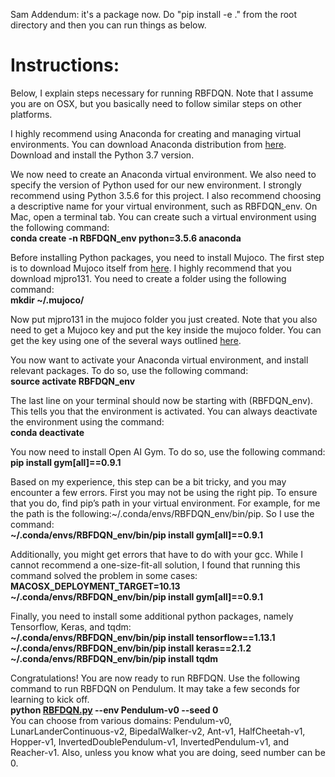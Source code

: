 <p class="has-line-data" data-line-start="2" data-line-end="3">Sam Addendum: it's a package now. Do "pip install -e ." from the root directory and then you can run things as below. </p>
<h1 class="code-line" data-line-start=0 data-line-end=1 ><a id="Instructions_0"></a>Instructions:</h1>
<p class="has-line-data" data-line-start="2" data-line-end="3">Below, I explain steps necessary for running RBFDQN. Note that I assume you are on OSX, but you basically need to follow similar steps on other platforms. </p>

<p >I highly recommend using Anaconda for creating and managing virtual environments. You can download Anaconda distribution from <a href="https://www.anaconda.com/distribution/#download-section">here</a>. Download and install the Python 3.7 version.</p>

<p class="has-line-data" data-line-start="4" data-line-end="6">We now need to create an Anaconda virtual environment. We also need to specify the version of Python used for our new environment. I strongly recommend using Python 3.5.6 for this project. I also recommend choosing a descriptive name for your virtual environment, such as RBFDQN_env. On Mac, open a terminal tab. You can create such a virtual environment using the following command:<br>
<strong> conda create -n RBFDQN_env python=3.5.6 anaconda</p> </strong>
<p class="has-line-data" data-line-start="7" data-line-end="9">Before installing Python packages, you need to install Mujoco. The first step is to download Mujoco itself from <a href="https://www.roboti.us/index.html">here</a>. I highly recommend that you download mjpro131. You need to create a folder using the following command:<br>
<strong> mkdir ~/.mujoco/</p></strong>
<p class="has-line-data" data-line-start="10" data-line-end="11">Now put mjpro131 in the mujoco folder you just created. Note that you also need to get a Mujoco key and put the key inside the mujoco folder. You can get the key using one of the several ways outlined <a href="https://www.roboti.us/license.html">here</a>.</p>
<p class="has-line-data" data-line-start="12" data-line-end="14">You now want to activate your Anaconda virtual environment, and install relevant packages. To do so, use the following command:<br>
<strong> source activate RBFDQN_env  </strong> </p>
<p class="has-line-data" data-line-start="15" data-line-end="17">The last line on your terminal should now be starting with (RBFDQN_env). This tells you that the environment is activated. You can always deactivate the environment using the command:<br>
<strong>conda deactivate</strong></p>
<p class="has-line-data" data-line-start="18" data-line-end="20">You now need to install Open AI Gym. To do so, use the following command:<br>
<strong>pip install gym[all]==0.9.1</strong></p>
<p class="has-line-data" data-line-start="21" data-line-end="23">Based on my experience, this step can be a bit tricky, and you may encounter a few errors. First you may not be using the right pip. To ensure that you do, find pip’s path in your virtual environment. For example, for me the path is the following:~/.conda/envs/RBFDQN_env/bin/pip. So I use the command:<br>
<strong>~/.conda/envs/RBFDQN_env/bin/pip install gym[all]==0.9.1</strong></p>
<p class="has-line-data" data-line-start="24" data-line-end="26">Additionally, you might get errors that have to do with your gcc. While I cannot recommend a one-size-fit-all solution, I found that running this command solved the problem in some cases:<br>
<strong>MACOSX_DEPLOYMENT_TARGET=10.13  ~/.conda/envs/RBFDQN_env/bin/pip install gym[all]==0.9.1</strong></p>
<p class="has-line-data" data-line-start="27" data-line-end="31">Finally, you need to install some additional python packages, namely Tensorflow, Keras, and tqdm:<br>
<strong>~/.conda/envs/RBFDQN_env/bin/pip install tensorflow==1.13.1</strong><br>
<strong>~/.conda/envs/RBFDQN_env/bin/pip install keras==2.1.2</strong><br>
<strong>~/.conda/envs/RBFDQN_env/bin/pip install tqdm</strong></p>
<p class="has-line-data" data-line-start="32" data-line-end="35">Congratulations! You are now ready to run RBFDQN. Use the following command to run RBFDQN on Pendulum. It may take a few seconds for learning to kick off.<br>
<strong>python <a href="http://RBFDQN.py">RBFDQN.py</a> --env Pendulum-v0 --seed 0</strong><br>
You can choose from various domains: Pendulum-v0, LunarLanderContinuous-v2, BipedalWalker-v2, Ant-v1, HalfCheetah-v1, Hopper-v1, InvertedDoublePendulum-v1, InvertedPendulum-v1, and Reacher-v1. Also, unless you know what you are doing, seed number can be 0.</p>
